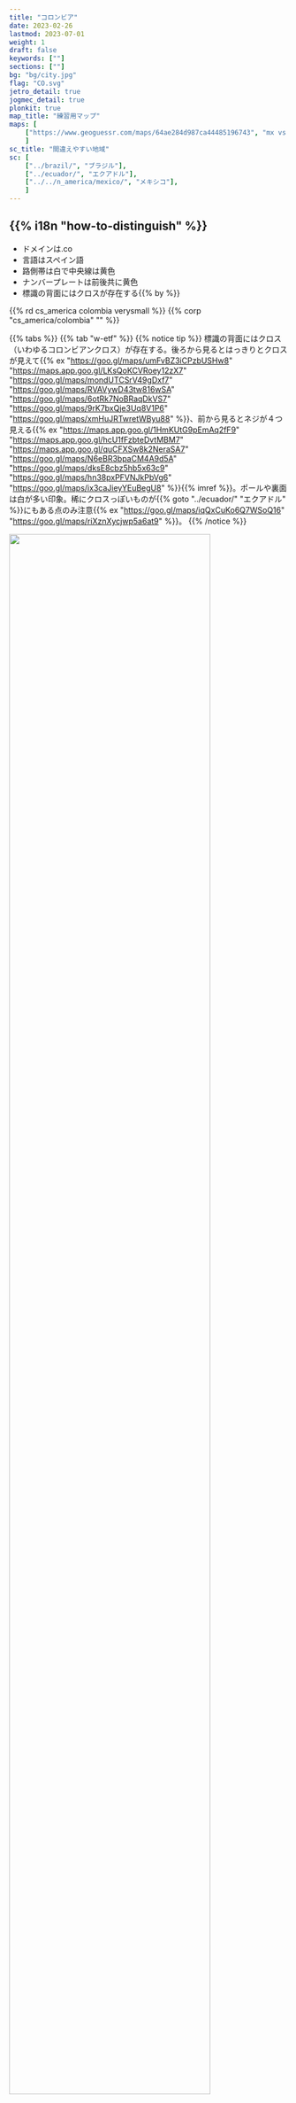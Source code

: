 ```yaml
---
title: "コロンビア"
date: 2023-02-26
lastmod: 2023-07-01
weight: 1
draft: false
keywords: [""]
sections: [""]
bg: "bg/city.jpg"
flag: "CO.svg"
jetro_detail: true
jogmec_detail: true
plonkit: true
map_title: "練習用マップ"
maps: [
    ["https://www.geoguessr.com/maps/64ae284d987ca44485196743", "mx vs co"],
    ]
sc_title: "間違えやすい地域"
sc: [
    ["../brazil/", "ブラジル"],
    ["../ecuador/", "エクアドル"],
    ["../../n_america/mexico/", "メキシコ"],
    ]
---
```


<div class="main-desciption country-description">
    <h2 class="section-title">{{% i18n "how-to-distinguish" %}}</h2>
    <ul class="rule-list">
        <li>ドメインは<span class="quiz">.co</span></li>
        <li>言語は<span class="quiz">スペイン</span>語</li>
        <li>路側帯は<span class="quiz">白</span>で中央線は<span class="quiz">黄色</span></li>
        <li>ナンバープレートは<span class="quiz">前後共に黄色</span></li>
        <li>標識の背面には<span class="quiz">クロス</span>が存在する{{% by %}}</li>
    </ul>
    {{% rd cs_america colombia verysmall %}}
    {{% corp "cs_america/colombia" "" %}}
</div>

{{% tabs %}}
{{% tab "w-etf" %}}
{{% notice tip %}}
標識の背面には<span class="quiz">クロス（いわゆるコロンビアンクロス）</span>が存在する。後ろから見るとはっきりとクロスが見えて{{% ex "https://goo.gl/maps/umFvBZ3iCPzbUSHw8" "https://maps.app.goo.gl/LKsQoKCVRoey12zX7" "https://goo.gl/maps/mondUTCSrV49gDxf7" "https://goo.gl/maps/RVAVywD43tw816wSA" "https://goo.gl/maps/6otRk7NoBRaqDkVS7" "https://goo.gl/maps/9rK7bxQje3Uq8V1P6" "https://goo.gl/maps/xmHuJRTwretWByu88" %}}、前から見るとネジが４つ見える{{% ex "https://maps.app.goo.gl/1HmKUtG9pEmAq2fF9" "https://maps.app.goo.gl/hcU1fFzbteDvtMBM7" "https://maps.app.goo.gl/quCFXSw8k2NeraSA7" "https://goo.gl/maps/N6eBR3bpaCM4A9d5A" "https://goo.gl/maps/dksE8cbz5hb5x63c9" "https://goo.gl/maps/hn38pxPFVNJkPbVg6" "https://goo.gl/maps/ix3caJieyYEuBegU8" %}}{{% imref %}}。ポールや裏面は白が多い印象。稀にクロスっぽいものが{{% goto "../ecuador/" "エクアドル" %}}にもある点のみ注意{{% ex "https://goo.gl/maps/iqQxCuKo6Q7WSoQ16" "https://goo.gl/maps/riXznXycjwp5a6at9" %}}。
{{% /notice %}}
<div class="googlemap-if unclickable no-margin">
<img src="./road-sign-example.jpg" width="85%" />
</div>

<div class="googlemap-if unclickable no-margin">
<img src="./road-sign.jpg" width="85%" />
</div>


{{% notice tip %}}
ナンバープレートは<span class="quiz">前後共に黄色</span>{{% ex "https://goo.gl/maps/mtDDAubUDqPy2FSx6" "https://maps.app.goo.gl/UtsivYwGPVzLtixu7" "https://maps.app.goo.gl/Ri92tiH3x2t1gtY76" "https://goo.gl/maps/yG6qp4yawxfFwJ8g9" %}}か白色。バイクも後ろに<span class="quiz">黄色</span>ナンバーが付いている{{% ex "https://maps.app.goo.gl/CKaBrxdTKRwKQt3B7" "https://goo.gl/maps/ioKuh671aisPUg956" %}}。{{% goto "../peru/" "ペルー" %}}にも黄色いものがあるがコロンビアはすこしオレンジ色に近い。
{{% /notice %}}
<div class="googlemap-if">
<img src="./lp.jpg" width="95%">
</div>

{{% lb 50 %}}
![コロンビアのナンバープレート](./licenceplate.png)

自作
{{% /lb %}}

{{% notice tip %}}
道端の有刺鉄線が張られた木の柵も多く見られる{{% ex "https://maps.app.goo.gl/TjLgE6QJ2uantEWf6" "https://maps.app.goo.gl/opfmbc998ESrUaFr7" "https://goo.gl/maps/n3QDSqGcSp4GUaT97" "https://goo.gl/maps/ejLs1vMSsRVZx3hD6" "https://goo.gl/maps/NwVVi6XCWesP7vhdA" "https://goo.gl/maps/8GFMAjWhKx7Qj5BF8" "https://goo.gl/maps/GJVWJoqLDYXLf3i68" "https://goo.gl/maps/qkD6pmXHQU97cUa68" %}}。
{{% /notice %}}

<div class="googlemap-if">
<img src="./roadside.jpg" width="95%">
</div>


{{% /tab %}}
{{% tab "w-road" %}}
<div class="googlemap-if">
<iframe src="https://www.google.com/maps/embed?pb=!4v1679138005508!6m8!1m7!1sIS7P4fzaicRfinbA0j5TRw!2m2!1d3.396441393668646!2d-76.52339001433994!3f136.71002847658113!4f-4.691034225921541!5f2.908818923327662" width="295" height="295" style="border:0;" allowfullscreen="" loading="lazy" referrerpolicy="no-referrer-when-downgrade"></iframe>
<iframe src="https://www.google.com/maps/embed?pb=!4v1679137921739!6m8!1m7!1sTVla3KChW9nZzIzHjNIHlA!2m2!1d2.516340478781876!2d-76.50260350297357!3f38.38964881780703!4f2.329973697644803!5f3.325193203789971" width="295" height="295" style="border:0;" allowfullscreen="" loading="lazy" referrerpolicy="no-referrer-when-downgrade"></iframe>
</div>
{{% /tab %}}
{{% tab "w-viecle" %}}
<div class="googlemap-if">
<iframe src="https://www.google.com/maps/embed?pb=!4v1679138121122!6m8!1m7!1s8SXbik_yGaQLNRhtJ09C9w!2m2!1d3.409759690878096!2d-76.34769438237707!3f257.9149055646081!4f-17.67114175853544!5f3.310312940442755" width="295" height="295" style="border:0;" allowfullscreen="" loading="lazy" referrerpolicy="no-referrer-when-downgrade"></iframe>
<iframe src="https://www.google.com/maps/embed?pb=!4v1679813576129!6m8!1m7!1slrDq90ex1FOkTtQRvay6uQ!2m2!1d2.457006309841755!2d-76.59672523907327!3f38.54073997962945!4f-8.688211803202734!5f3.325193203789971" width="295" height="295" style="border:0;" allowfullscreen="" loading="lazy" referrerpolicy="no-referrer-when-downgrade"></iframe>
</div>
{{% /tab %}}
{{% tab "youtube" %}}
<div class="googlemap-if youtube-short">
<iframe width="300" height="533" src="https://www.youtube.com/embed/HPA9Df2Pt5k" title="移動せずに国を当てられる？パート3 #geoguesser #ジオゲッサー" frameborder="0" allow="accelerometer; autoplay; clipboard-write; encrypted-media; gyroscope; picture-in-picture; web-share" allowfullscreen></iframe>
</div>
{{% /tab %}}
{{% /tabs %}}


<div class="main-desciption area-description">
    <h2 class="section-title">{{% i18n "narrow-down-the-area" %}}</h2>
    <ul class="rule-list">
        <li>植生の分布
            <ul>
                <li>メタ川流域～南東のエリア{{% color "#DBB522" %}}アマゾンに近くなり土も赤くなる{{% ex "https://maps.app.goo.gl/dnZU9hzFGR53qcP69" %}}</li>
                <li>北東の内陸{{% color "#BDAA60" %}}メタ川より北は栄養が少ない土壌{{% ref "https://en.wikipedia.org/wiki/Meta_River" "Meta River" %}}。全体的に平坦でありサバンナのような地域もある。背の高い木は育たない{{% ex "https://maps.app.goo.gl/mFGBzyfSbAWnYdEH6" "https://maps.app.goo.gl/QFp8cLMk7XLgSc5JA" %}}。</li>
                <li>最北の海沿い{{% color "#FFF4CE" %}}砂漠があるエリア{{% ex "https://maps.app.goo.gl/oYEpDuVgXBMZHi4z5" %}}</li>
                <li>北の海沿い{{% color "#FFD37F" %}}白い砂が見えたり街中の道路の角に砂がたまっていることがある{{% ex "https://maps.app.goo.gl/kHgoHB4fA9Dmq6xw7" "https://maps.app.goo.gl/ntuZu5v7CPgBsBGSA" %}}
            </ul>
        </li>
    </ul>
</div>


{{% tabs %}}
{{% tab "植生" %}}
<div class="googlemap-if unclickable no-margin">
<img src="./pone.0043943.g001.png" width="80%" />
</div>

{{% notice tip %}}{{% ref "https://doi.org/10.1371/journal.pone.0043943" "Sánchez-Cuervo, A. M., Aide, T. M., Clark, M. L., & Etter, A. (2012). Land Cover Change in Colombia: Surprising Forest Recovery Trends between 2001 and 2010. PLOS ONE, 7(8), e43943. https://doi.org/10.1371/journal.pone.0043943" %}}
{{% /notice %}}

{{% /tab %}}
{{% tab "メタ川より南東" %}}

<div class="googlemap-if">
<iframe src="https://www.google.com/maps/embed?pb=!4v1724643610859!6m8!1m7!1sBIcNt4xsnUfokjXCybOgHg!2m2!1d4.602275365601597!2d-71.32989609669042!3f286.654692572383!4f0.7336775861570146!5f0.7820865974627469" width="50%" height="350" style="border:0;" allowfullscreen="" loading="lazy" referrerpolicy="no-referrer-when-downgrade"></iframe>
<iframe src="https://www.google.com/maps/embed?pb=!4v1724643692274!6m8!1m7!1sVt5r5LBc2uuz28unKhKePw!2m2!1d5.142917721291913!2d-70.85523539217012!3f64.50154964757415!4f-6.841048431238178!5f0.7820865974627469" width="50%" height="350" style="border:0;" allowfullscreen="" loading="lazy" referrerpolicy="no-referrer-when-downgrade"></iframe>
</div>

{{% /tab %}}
{{% tab "北東の内陸" %}}

{{% notice tip %}}アンデス東山脈の東側。平坦な土地が広がっていて、メタ川沿いは栄養が少ない土壌で植物も少ない。
{{% /notice %}}

<div class="googlemap-if">
<iframe src="https://www.google.com/maps/embed?pb=!4v1698477978676!6m8!1m7!1sJ7PxXLjpjpVyDVlXzarldg!2m2!1d5.83751805366215!2d-71.56842506393753!3f96.78577479284539!4f-4.90967899975233!5f0.4000000000000002" width="50%" height="300" style="border:0;" allowfullscreen="" loading="lazy" referrerpolicy="no-referrer-when-downgrade"></iframe>
<iframe src="https://www.google.com/maps/embed?pb=!4v1695093011695!6m8!1m7!1sYS6llO69H9wDnK4lXZMVjg!2m2!1d4.62827564681296!2d-71.51255306646532!3f98.38560507105616!4f9.95777762781087!5f0.7820865974627469" width="50%" height="300" style="border:0;" allowfullscreen="" loading="lazy" referrerpolicy="no-referrer-when-downgrade"></iframe>
</div>

{{% notice info %}}下の図の東の平坦なエリアを指している
{{% /notice %}}

<div class="googlemap-if no-margin">
<p><a href="https://commons.wikimedia.org/wiki/File:Mapa_de_Colombia_(relieve).svg#/media/File:Mapa_de_Colombia_(relieve).svg"><img src="https://upload.wikimedia.org/wikipedia/commons/3/3e/Mapa_de_Colombia_%28relieve%29.svg" alt="Mapa de Colombia (relieve).svg" height="720" width="638"></a></p><p>By <a href="//commons.wikimedia.org/wiki/User:Milenioscuro" title="User:Milenioscuro">Milenioscuro</a> - <span class="int-own-work" lang="en">Own work</span><a rel="nofollow" class="external text" href="http://www.demis.nl/home/pages/Gallery/examples.htm">Demis</a><a rel="nofollow" class="external text" href="http://mapascolombia.igac.gov.co/wps/portal/mapasdecolombia/">Instituto Geográfico Agustín Codazzi</a> - <a rel="nofollow" class="external text" href="http://190.254.22.44/mapas_de_colombia/IGAC/Oficial_F2004.pdf">Mapa oficial de la República de Colombia</a><a rel="nofollow" class="external text" href="https://web.archive.org/web/20090419184417/http://www.state.gov/g/oes/ocns/opa/convention/c16065.htm">U.S. Department of State</a> - <a rel="nofollow" class="external text" href="http://www.law.fsu.edu/library/collection/LimitsinSeas/numerical.html">Limits in the Seas</a><a rel="nofollow" class="external text" href="http://www.lablaa.org/blaavirtual/geografia/ctemc/ctemc02.htm">Biblioteca Luis Ángel Arango - La territorialización del Mar Caribe</a><a rel="nofollow" class="external text" href="http://www.armada.mil.co/index.php?idcategoria=17895">Armada Nacional de Colombia - Tratados Limítrofes Marítimos de la República de Colombia</a>, <a href="https://creativecommons.org/licenses/by-sa/3.0" title="Creative Commons Attribution-Share Alike 3.0">CC BY-SA 3.0</a>, <a href="https://commons.wikimedia.org/w/index.php?curid=5996689">Link</a></p>
</div>


{{% /tab %}}
{{% tab "最北の海沿い" %}}

{{% notice tip %}}砂漠に近い土壌が広がっている。
{{% /notice %}}

<div class="googlemap-if">
<iframe src="https://www.google.com/maps/embed?pb=!4v1698478231917!6m8!1m7!1sXYa1y5q7TWzM83XW_5REOQ!2m2!1d12.22138283185131!2d-72.00399523440888!3f159.2251834180408!4f8.102522936338175!5f0.4466155912658266" width="50%" height="300" style="border:0;" allowfullscreen="" loading="lazy" referrerpolicy="no-referrer-when-downgrade"></iframe>
<iframe src="https://www.google.com/maps/embed?pb=!4v1698478274621!6m8!1m7!1s7UcHWQsa0hieX278UgxqWQ!2m2!1d11.99291092021987!2d-72.13943591872511!3f198.742220149102!4f-0.7741004515764303!5f0.7820865974627469" width="50%" height="300" style="border:0;" allowfullscreen="" loading="lazy" referrerpolicy="no-referrer-when-downgrade"></iframe>
</div>

{{% /tab %}}
{{% tab "北の海沿い" %}}
{{% notice tip %}}写真は恐らくバランキージャ周辺の道路{{% ref "https://ja.wikipedia.org/wiki/%E3%83%90%E3%83%A9%E3%83%B3%E3%82%AD%E3%83%BC%E3%82%B8%E3%83%A3" "バランキージャ" %}}。
{{% /notice %}}

<div class="googlemap-if no-margin">
<img src="./barranquilla_autopista_al_mar.jpg">
</div>


{{% /tab %}}
{{% /tabs %}}


<div class="main-desciption area-description">
    <h4 class="section-title">農業</h4>
    <ul class="rule-list">
        <li>平坦な地域ならば農業をしているが平坦な地域が少ないので役に立つタイミングはそこまで多くない{{% ref "https://ipad.fas.usda.gov/rssiws/al/nsa_cropprod.aspx" "USDA - Northern South America - Crop Production Maps" %}}</li>
            </ul>
        </li>
    </ul>
</div>

{{% tabs %}}
{{% tab "アブラヤシ" %}}
{{% notice tip %}}
{{% /notice %}}

<div class="googlemap-if no-margin">
<img src="./Colombia_Palm_Oil.jpg" width="90%">
</div>

{{% notice tip %}}
赤<span style="color:red">●</span>が多いMeta県{{% ex "https://maps.app.goo.gl/z5E2jQZ5XwDzgYKx8" "https://maps.app.goo.gl/62tmUSsudPqCvyf48" %}}やSantander県北部{{% ex "https://maps.app.goo.gl/NGpuwhXAoRxjNYVd8" "https://maps.app.goo.gl/Be4i5M7nS9vYZXKL6" %}}などに人工的なプランテーションがある。例外もある{{% ex "https://maps.app.goo.gl/VpmPXVeaEf6C8M4k8" %}}。
{{% /notice %}}


{{% /tab %}}
{{% tab "サトウキビ" %}}
<div class="googlemap-if no-margin">
<img src="./agriculture_sugar_cane_crop.jpg" width="90%">
</div>

{{% notice tip %}}
Valle del Cauca県周りの平坦なエリア{{% ex "https://maps.app.goo.gl/5Z6bNezN6m5KHsmYA" "https://maps.app.goo.gl/Sr3izseKbcSKhmDt9" %}}。コロンビアはサトウキビを用いたバイオエタノールの生産で有名であり、サトウキビの80%はValle del Cauca県産だ{{% ref "https://news.mongabay.com/2017/03/colombias-cane-industry-efficient-but-potentially-damaging/" "Colombia’s cane industry efficient but potentially damaging" %}}。
{{% /notice %}}


{{% /tab %}}
{{% tab "コットン" %}}
<div class="googlemap-if no-margin">
<img src="./Colombia_Cotton.jpg" width="90%">
</div>

{{% notice tip %}}
見たことないけど、見つけたならTolima{{% ex "https://maps.app.goo.gl/NutA4CKiU1YJ6oQE9" "https://maps.app.goo.gl/ReXs9CBYXA1ap1oK6" "https://maps.app.goo.gl/vSDWTrUAG43CvDUR9" %}}かCordoba{{% ex "https://maps.app.goo.gl/wdDdnqh9z2ULrBrb7" "https://maps.app.goo.gl/p3Jp1aqoJ8L9U7yk6" "https://maps.app.goo.gl/GFqX2UAsyMBnGcuPA" %}}。
{{% /notice %}}


{{% /tab %}}
{{% tab "コメ" %}}
<div class="googlemap-if no-margin">
<img src="./Colombia_Rice.jpg" width="90%">
</div>

{{% notice tip %}}
約50%がTolima{{% ex "https://maps.app.goo.gl/4LiWNSs1KafdmKjg8" "https://maps.app.goo.gl/Dj7qwjAegnrjapqi7" "https://maps.app.goo.gl/eDzgYtYwfuY83JMHA" %}}だけど田んぼ自体レア。南側に多いが北東のNorte de Santander県に流れる川沿いの平坦なエリアでもあり得る{{% ex "https://maps.app.goo.gl/UhoEvu7s8ffe5ure8" "https://maps.app.goo.gl/39NQhnLV3RGxpVpVA" %}}。
{{% /notice %}}


{{% /tab %}}
{{% /tabs %}}

<div class="main-desciption area-description">
    <ul class="rule-list">
        <li>Buenaventuraへの道はコンテナを積んだトラックが多く見られる</li>
        <li>電柱に黄色と黒のラインがあると<span class="quiz">Antioquia</span>県かも</li>
        <li>ボラードに道路番号が書かれている{{% ref "https://ninfox3.blogspot.com/2023/06/geoguessr.html" "【GeoGuessr】気づきにくい道路番号を読み取る - 狐のいる神社-GeoGuessrとその他" %}}</li>
        <li>{{% goto "../../n_america/sapd/" "サン・アンドレス・プロビデンシア・イ・サンタ・カタリーナ諸島" %}}はGoogle Carが特徴的</li>
    </ul>
</div>

{{% tabs %}}
{{% tab "Buenaventuraへの道" %}}
{{% notice tip %}}Buenaventuraはコロンビアの主要港でありコロンビアにおける海上輸出入の約60％を占めている。そのため港へ続く道はコンテナを積んだトラックが多い印象{{% ex "https://maps.app.goo.gl/noR9PSVsCZvTEtgj6" "https://maps.app.goo.gl/fEAFR3KLouXZZDam9" "https://maps.app.goo.gl/sh53HT2txRDVmKnX8" "https://maps.app.goo.gl/bHNE9CD9ytEhHx927" %}}。{{% goto "https://x.com/one_line_japan" "ONE" %}}のコンテナも見つかる{{% ex "https://maps.app.goo.gl/FxAnM5UQXLj9qTCE9" %}}。
{{% /notice %}}
<div class="googlemap-if">
<img src="./aahus_port_container_loading.jpg">
</div>
{{% /tab %}}
{{% tab "Antioquia" %}}
{{% notice tip %}}Medellínを中心とした場所に電柱に黄色と黒のラインがある{{% ex "https://maps.app.goo.gl/QZVcAQAsEd9QMms97" "https://maps.app.goo.gl/31b8AiKyXpmDrwoW9" "https://goo.gl/maps/FwAgZsF3RCocvdvu9" "https://goo.gl/maps/aZ8QFFzfcmVPDiSEA" "https://goo.gl/maps/7bP4UyS2HYaVBypF6" %}}
{{% /notice %}}
<div class="googlemap-if unclickable">
<img src="ar236201.jpg" width="95%" />
</div>
{{% /tab %}}
{{% tab "ボラード" %}}
{{% notice tip %}}ボラードに道路番号が書かれている{{% ref "https://ninfox3.blogspot.com/2023/06/geoguessr.html" "【GeoGuessr】気づきにくい道路番号を読み取る - 狐のいる神社-GeoGuessrとその他" %}}。
{{% /notice %}}

<div class="googlemap-if">
<a data-flickr-embed="true" href="https://www.flickr.com/photos/jimmysoda/7384049646/" title="Colombia: Ruta Nacional 62, tramo 06, km 00"><img src="https://live.staticflickr.com/5349/7384049646_4bd46ab073_z.jpg" width="640" height="480" alt="Colombia: Ruta Nacional 62, tramo 06, km 00"/></a><script async src="//embedr.flickr.com/assets/client-code.js" charset="utf-8"></script>
</div>

<div class="googlemap-if unclickable">
<img src="./r/bollard.png" width="70px">
</div>
{{% /tab %}}
{{% /tabs %}}



<div class="main-desciption city-description">
    <h2 class="section-title">{{% i18n "narrow-down-the-city" %}}</h2>
    <ul class="rule-list">
        <li>タクシーやトラックの屋根または側面にサイドプレートがあり<span class="quiz">都市名</span>が書いてある</li>
        <li>Tierra Bomba島のBocachicaという町を歩いている{{% ex "https://maps.app.goo.gl/tnvL8SjqQd4CHDqG6" "https://maps.app.goo.gl/yDRbRuG9E8VQ8Kbo8" %}}</li>
        <li>{{% goto "../brazil/" "ブラジル" %}}と{{% goto "../peru/" "ペルー" %}}の国境付近にLeticiaという町がありGoogle Carが見える{{% ref "https://www.plonkit.net/colombia" "plonkit" %}}</li>
        <li>Gorgona島を歩いている</li>
        <li>他の町がら離れた場所にあるSanta Rosalíaという町にわずかにストリートビューがある</li>
    </ul>
</div>

{{% tabs %}}
{{% tab "サイドプレート" %}}
{{% notice tip %}}ステッカーにCARTAGENAと書かれている。トラックの屋根の上や側面にも書いてあるかも{{% ex "https://maps.app.goo.gl/T35xx5AZiNMwhgj7A" "https://maps.app.goo.gl/kvSm7DqPk8vJcVxn6" %}}。
{{% /notice %}}
<div class="googlemap-if">
<img src="./colombia_kartagena_south_america.jpg">
</div>
{{% /tab %}}
{{% tab "Bocachica" %}}
{{% notice tip %}}要塞のある離島にある町を歩いている。一緒に歩いてくれる人がいる{{% ex "https://maps.app.goo.gl/tnvL8SjqQd4CHDqG6" "https://maps.app.goo.gl/yDRbRuG9E8VQ8Kbo8" %}}。
{{% /notice %}}
<div class="googlemap-if no-margin">
<p><a href="https://commons.wikimedia.org/wiki/File:Fuerte_de_San_Fernando_Cartagena_(2009)_02.jpg#/media/File:Fuerte_de_San_Fernando_Cartagena_(2009)_02.jpg"><img src="https://upload.wikimedia.org/wikipedia/commons/4/45/Fuerte_de_San_Fernando_Cartagena_%282009%29_02.jpg" alt="Fuerte de San Fernando Cartagena (2009) 02.jpg" width="95%"></a></p><p>By <a href="//commons.wikimedia.org/w/index.php?title=User:Zandcee&amp;amp;action=edit&amp;amp;redlink=1" class="new" title="User:Zandcee (page does not exist)">Zandcee</a> - <span class="int-own-work" lang="en">Own work</span>, <a href="https://creativecommons.org/licenses/by-sa/4.0" title="Creative Commons Attribution-Share Alike 4.0">CC BY-SA 4.0</a>, <a href="https://commons.wikimedia.org/w/index.php?curid=97982081">Link</a></p>
</div>
{{% /tab %}}
{{% tab "Leticia" %}}
{{% notice tip %}}
陸路でつながっているブラジルのTabatingaと経済的な結び付きが強い{{% ref "https://en.wikipedia.org/wiki/Leticia,_Amazonas" "Leticia" %}}。電柱もブラジルにあるような仕切りのある電柱が見られる{{% ex "https://maps.app.goo.gl/btJCW9V9cdduzALK9" "https://maps.app.goo.gl/ZJboFDpNJfAQFJVm6" %}}。観光地として栄えておりタクシーや観光客が多く見つかる。特徴的なGoogle Carが見られる{{% ex "https://maps.app.goo.gl/7B17hRfCuapvnBad8" %}}。
{{% /notice %}}
<div class="googlemap-if no-margin">
<p><a href="https://commons.wikimedia.org/wiki/File:Leticia_Town_photograph.jpg#/media/File:Leticia_Town_photograph.jpg"><img src="https://upload.wikimedia.org/wikipedia/commons/8/8d/Leticia_Town_photograph.jpg" alt="Leticia Town photograph.jpg" height="521" width="840"></a></p><p>By Sascha Grabow <a rel="nofollow" class="external text" href="http://www.saschagrabow.com">www.saschagrabow.com</a> - <span class="int-own-work" lang="en">Own work</span>, <a href="https://creativecommons.org/licenses/by-sa/3.0" title="Creative Commons Attribution-Share Alike 3.0">CC BY-SA 3.0</a>, <a href="https://commons.wikimedia.org/w/index.php?curid=14129358">Link</a></p>
</div>
{{% /tab %}}
{{% tab "Gorgona" %}}
{{% notice tip %}}ゴルゴナ島という離島がある{{% ex "https://maps.app.goo.gl/dPGaqM6CvXdLqwDp8" %}}。
{{% /notice %}}
<div class="googlemap-if">
<img src="hotel_in_gorgona.jpg">
</div>
{{% /tab %}}
{{% tab "Santa Rosalía" %}}
<div class="googlemap-if">
<iframe src="https://www.google.com/maps/embed?pb=!4v1722605929321!6m8!1m7!1sN34ZpOe8i46jyOiU0yY-sA!2m2!1d5.141897815010507!2d-70.85717884186371!3f252.56210245552822!4f-1.7194538988717767!5f0.4000000000000002" width="600" height="400" style="border:0;" allowfullscreen="" loading="lazy" referrerpolicy="no-referrer-when-downgrade"></iframe>
</div>
{{% /tab %}}
{{% /tabs %}}

{{% imgref %}}
<li>◆ともに加工あり・標識部分のみ切り出し</li>
<li>By <a href="//commons.wikimedia.org/wiki/User:EEIM" title="User:EEIM">EEIM</a> - <span class="int-own-work" lang="en">Own work</span>, <a href="https://creativecommons.org/licenses/by-sa/3.0" title="Creative Commons Attribution-Share Alike 3.0">CC BY-SA 3.0</a>, <a href="https://commons.wikimedia.org/w/index.php?curid=63840438">Link</a></li>
<li>By hfb21, <a href="https://creativecommons.org/licenses/by/3.0" title="Creative Commons Attribution 3.0">CC BY 3.0</a>, <a href="https://commons.wikimedia.org/w/index.php?curid=52811696">Link</a></li>
{{% /imgref %}}


<div class="container-corp mt-5" id="corp-desc" style="padding-top:50px">
    <h4 class="mb-4">代表的な企業の説明</h4>
    <table class="table table-striped table-bordered">
        <thead class="table-light">
            <tr>
                <th scope="col" class="col-width-2">企業名</th>
                <th scope="col" class="col-width-1">コード</th>
                <th scope="col" class="col-width-7">説明</th>
                <th scope="col" class="col-width-05">決算</th>
                <th scope="col" class="col-width-05">配当履歴</th>
            </tr>
        </thead>
        <tbody class="corp-desc">
            <tr>
                <td>Ecopetrol</td>
                <td>{{% nasdaq "EC" %}}</td>
                <td>コロンビア最大の石油会社。</td>
                <td>-</td>
                <td>{{% dividend "nasdaq" "EC" %}}</td>
            </tr>
            <tr>
                <td>Tecnoglass</td>
                <td>{{% nasdaq "TGLS" %}}</td>
                <td>建築用ガラス・窓・アルミ製品メーカー。コロンビアの企業だが売上の９割近くはアメリカ市場による。</td>
                <td>{{% corplink "https://investors.tecnoglass.com/overview/default.aspx" %}}</td>
                <td>{{% dividend "nasdaq" "TGLS" %}}</td>
            </tr>
            <tr>
                <td>Bancolombia</td>
                <td>{{% nasdaq "CIB" %}}</td>
                <td>コロンビアやペルー、グアテマラで事業をする銀行。</td>
                <td>-</td>
                <td>{{% dividend "nasdaq" "CIB" %}}</td>
            </tr>
        </tbody>
    </table>
</div>